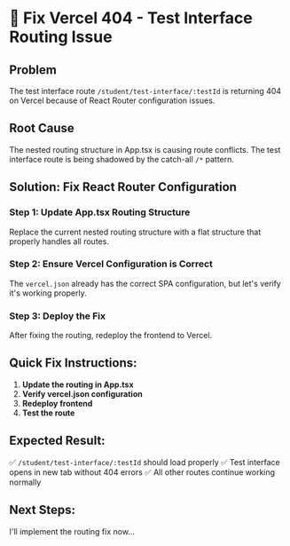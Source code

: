 # 🔧 Fix Vercel 404 - Test Interface Routing Issue

## Problem
The test interface route `/student/test-interface/:testId` is returning 404 on Vercel because of React Router configuration issues.

## Root Cause
The nested routing structure in App.tsx is causing route conflicts. The test interface route is being shadowed by the catch-all `/*` pattern.

## Solution: Fix React Router Configuration

### Step 1: Update App.tsx Routing Structure

Replace the current nested routing structure with a flat structure that properly handles all routes.

### Step 2: Ensure Vercel Configuration is Correct

The `vercel.json` already has the correct SPA configuration, but let's verify it's working properly.

### Step 3: Deploy the Fix

After fixing the routing, redeploy the frontend to Vercel.

## Quick Fix Instructions:

1. **Update the routing in App.tsx**
2. **Verify vercel.json configuration** 
3. **Redeploy frontend**
4. **Test the route**

## Expected Result:
✅ `/student/test-interface/:testId` should load properly
✅ Test interface opens in new tab without 404 errors
✅ All other routes continue working normally

## Next Steps:
I'll implement the routing fix now...
